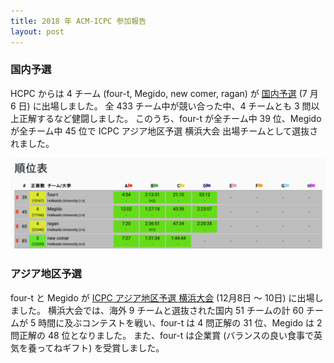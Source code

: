 ```yaml
---
title: 2018 年 ACM-ICPC 参加報告
layout: post
---
```


### 国内予選

 HCPC からは 4 チーム (four-t, Megido, new comer, ragan) が [国内予選](https://icpc.iisf.or.jp/2018-yokohama/domestic/) (7 月 6 日) に出場しました。
全 433 チーム中が競い合った中、4 チームとも 3 問以上正解するなど健闘しました。
このうち、four-t が全チーム中 39 位、Megido が全チーム中 45 位で ICPC アジア地区予選 横浜大会 出場チームとして選抜されました。

![北大チームの結果](/assets/img/icpc_domestic_2018.png)

### アジア地区予選

four-t と Megido が [ICPC アジア地区予選 横浜大会](https://icpc.iisf.or.jp/2018-yokohama/asiaregional/) (12月8日 〜 10日) に出場しました。
横浜大会では、海外 9 チームと選抜された国内 51 チームの計 60 チームが 5 時間に及ぶコンテストを戦い、four-t は 4 問正解の 31 位、Megido は 2 問正解の 48 位となりました。
また、four-t は企業賞 (バランスの良い食事で英気を養ってねギフト) を受賞しました。